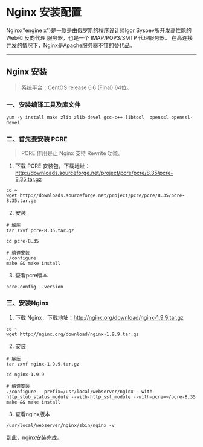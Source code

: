 # Nginx 安装配置

Nginx("engine x")是一款是由俄罗斯的程序设计师Igor Sysoev所开发高性能的 Web和 反向代理 服务器，也是一个 IMAP/POP3/SMTP 代理服务器。
在高连接并发的情况下，Nginx是Apache服务器不错的替代品。

------


## Nginx 安装

> 系统平台：CentOS release 6.6 (Final) 64位。


### 一、安装编译工具及库文件

```
yum -y install make zlib zlib-devel gcc-c++ libtool  openssl openssl-devel
```

### 二、首先要安装 PCRE

> PCRE 作用是让 Nginx 支持 Rewrite 功能。


1. 下载 PCRE 安装包，下载地址： http://downloads.sourceforge.net/project/pcre/pcre/8.35/pcre-8.35.tar.gz 

```
cd ~
wget http://downloads.sourceforge.net/project/pcre/pcre/8.35/pcre-8.35.tar.gz
```

2. 安装

```
# 解压
tar zxvf pcre-8.35.tar.gz

cd pcre-8.35

# 编译安装
./configure
make && make install

```

3. 查看pcre版本

```
pcre-config --version
```

### 三、安装Nginx

1. 下载 Nginx，下载地址：http://nginx.org/download/nginx-1.9.9.tar.gz

```
cd ~
wget http://nginx.org/download/nginx-1.9.9.tar.gz
```

2. 安装

```
# 解压
tar zxvf nginx-1.9.9.tar.gz

cd nginx-1.9.9

# 编译安装
./configure --prefix=/usr/local/webserver/nginx --with-http_stub_status_module --with-http_ssl_module --with-pcre=~/pcre-8.35
make && make install

```

3. 查看nginx版本

```
/usr/local/webserver/nginx/sbin/nginx -v
```


到此，nginx安装完成。
